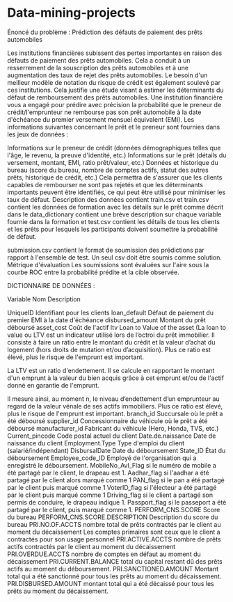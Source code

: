 # Data-mining-projects
Énoncé du problème : Prédiction des défauts de paiement des prêts automobiles

Les institutions financières subissent des pertes importantes en raison des défauts de paiement des prêts automobiles. Cela a conduit à un resserrement de la souscription des prêts automobiles et à une augmentation des taux de rejet des prêts automobiles. Le besoin d'un meilleur modèle de notation du risque de crédit est également soulevé par ces institutions. Cela justifie une étude visant à estimer les déterminants du défaut de remboursement des prêts automobiles. Une institution financière vous a engagé pour prédire avec précision la probabilité que le preneur de crédit/l'emprunteur ne rembourse pas son prêt automobile à la date d'échéance du premier versement mensuel équivalent (EMI). Les informations suivantes concernant le prêt et le preneur sont fournies dans les jeux de données :

Informations sur le preneur de crédit (données démographiques telles que l'âge, le revenu, la preuve d'identité, etc.) Informations sur le prêt (détails du versement, montant, EMI, ratio prêt/valeur, etc.) Données et historique du bureau (score du bureau, nombre de comptes actifs, statut des autres prêts, historique de crédit, etc.) Cela permettra de s'assurer que les clients capables de rembourser ne sont pas rejetés et que les déterminants importants peuvent être identifiés, ce qui peut être utilisé pour minimiser les taux de défaut.
Description des données contient train.csv et train.csv contient les données de formation avec les détails sur le prêt comme décrit dans le data_dictionary contient une brève description sur chaque variable fournie dans la formation et test.csv contient les détails de tous les clients et les prêts pour lesquels les participants doivent soumettre la probabilité de défaut.

submission.csv contient le format de soumission des prédictions par rapport à l'ensemble de test. Un seul csv doit être soumis comme solution.
Métrique d'évaluation Les soumissions sont évaluées sur l'aire sous la courbe ROC entre la probabilité prédite et la cible observée.


DICTIONNAIRE DE DONNÉES : 

Variable Nom Description 

UniqueID Identifiant pour les clients 
loan_default Défaut de paiement du premier EMI à la date d'échéance 
disbursed_amount Montant du prêt déboursé 
asset_cost Coût de l'actif 
ltv Loan to Value of the asset  (La loan to value ou LTV est un indicateur utilisé lors de l’octroi du prêt immobilier. Il consiste à faire un ratio entre le montant du crédit et la valeur d’achat du logement (hors droits de mutation et/ou d’acquisition). Plus ce ratio est élevé, plus le risque de l'emprunt est important.

La LTV est un ratio d'endettement. Il se calcule en rapportant le montant d'un emprunt à la valeur du bien acquis grâce à cet emprunt et/ou de l'actif donné en garantie de l'emprunt.

Il mesure ainsi, au moment n, le niveau d’endettement d’un emprunteur au regard de la valeur vénale de ses actifs immobiliers. Plus ce ratio est élevé, plus le risque de l'emprunt est important.
branch_id Succursale où le prêt a été déboursé 
supplier_id Concessionnaire du véhicule où le prêt a été déboursé
 manufacturer_id Fabricant du véhicule (Hero, Honda, TVS, etc.) 
Current_pincode Code postal actuel du client Date.de.naissance Date de naissance du client 
Employment.Type Type d'emploi du client (salarié/indépendant) 
DisbursalDate Date du déboursement 
State_ID État du déboursement 
Employee_code_ID Employé de l'organisation qui a enregistré le déboursement. 
MobileNo_Avl_Flag si le numéro de mobile a été partagé par le client, le drapeau est 1. 
Aadhar_flag si l'aadhar a été partagé par le client alors marqué comme 1 
PAN_flag si le pan a été partagé par le client puis marqué comme 1 
VoterID_flag si l'électeur a été partagé par le client puis marqué comme 1 
Driving_flag si le client a partagé son permis de conduire, le drapeau indique 1. 
Passport_flag si le passeport a été partagé par le client, puis marqué comme 1. 
PERFORM_CNS.SCORE Score du bureau 
PERFORM_CNS.SCORE.DESCRIPTION Description du score du bureau 
PRI.NO.OF.ACCTS nombre total de prêts contractés par le client au moment du décaissement Les comptes primaires sont ceux que le client a contractés pour son usage personnel
 PRI.ACTIVE.ACCTS nombre de prêts actifs contractés par le client au moment du décaissement PRI.OVERDUE.ACCTS nombre de comptes en défaut au moment du décaissement 
PRI.CURRENT.BALANCE total du capital restant dû des prêts actifs au moment du déboursement. 
PRI.SANCTIONED.AMOUNT Montant total qui a été sanctionné pour tous les prêts au moment du décaissement. 
PRI.DISBURSED.AMOUNT montant total qui a été décaissé pour tous les prêts au moment du décaissement. 

